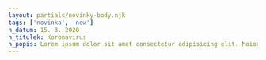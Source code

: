 ```yaml
---
layout: partials/novinky-body.njk
tags: ['novinka', 'new']
n_datum: 15. 3. 2020
n_titulek: Koronavirus
n_popis: Lorem ipsum dolor sit amet consectetur adipisicing elit. Maiores ratione aliquam repudiandae vitae dignissimos.
---
```

